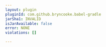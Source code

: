 ```yaml
---
layout: plugin
pluginId: com.github.bryncooke.babel-gradle
jarSha1: INVALID
isJarAvailable: false
error: NONE
violations: []

---
```

